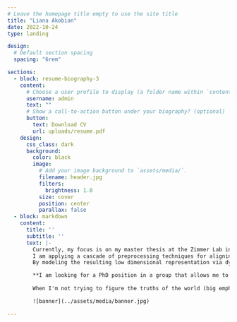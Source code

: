 ```yaml
---
# Leave the homepage title empty to use the site title
title: "Liana Akobian"
date: 2022-10-24
type: landing

design:
  # Default section spacing
  spacing: "6rem"

sections:
  - block: resume-biography-3
    content:
      # Choose a user profile to display (a folder name within `content/authors/`)
      username: admin
      text: ""
      # Show a call-to-action button under your biography? (optional)
      button:
        text: Download CV
        url: uploads/resume.pdf
    design:
      css_class: dark
      background:
        color: black
        image:
          # Add your image background to `assets/media/`.
          filename: header.jpg
          filters:
            brightness: 1.0
          size: cover
          position: center
          parallax: false
  - block: markdown
    content:
      title: ''
      subtitle: ''
      text: |-
        Currently, my focus is on my master thesis at the Zimmer Lab in the realm of computational neuroscience.
        I am applying a cascade of preprocessing techniques for aligning signals from different C. elegans whole brain recordings in order to obtain a low dimensional representation of C. elegans brain activity that is shared across many individuals.
        By modeling the resulting low dimensional representation via dynamical systems, such as Switching Linear Dynamical Systems and its variations, I want to analyze the dynamics that constitute movement.

        **I am looking for a PhD position in a group that allows me to pursue my interest in computational neuroscience.**
        
        When I'm not trying to figure the truths of the world (big emphasis on trying!), I try to portray the truths of my life through art. 

        ![banner](../assets/media/banner.jpg)

---
```

